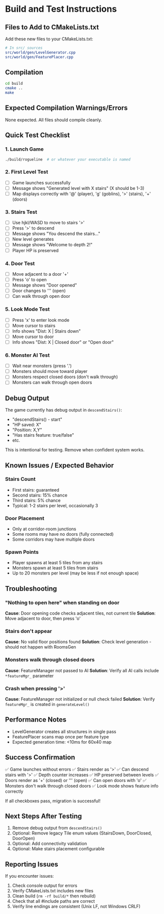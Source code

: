 # Build and Test Instructions

## Files to Add to CMakeLists.txt

Add these new files to your CMakeLists.txt:

```cmake
# In src/ sources
src/world/gen/LevelGenerator.cpp
src/world/gen/FeaturePlacer.cpp
```

## Compilation

```bash
cd build
cmake ..
make
```

## Expected Compilation Warnings/Errors

None expected. All files should compile cleanly.

## Quick Test Checklist

### 1. Launch Game
```bash
./build/rogueline  # or whatever your executable is named
```

### 2. First Level Test
- [ ] Game launches successfully
- [ ] Message shows "Generated level with X stairs" (X should be 1-3)
- [ ] Map displays correctly with '@' (player), 'g' (goblins), '>' (stairs), '+' (doors)

### 3. Stairs Test
- [ ] Use hjkl/WASD to move to stairs '>'
- [ ] Press '>' to descend
- [ ] Message shows "You descend the stairs..."
- [ ] New level generates
- [ ] Message shows "Welcome to depth 2!"
- [ ] Player HP is preserved

### 4. Door Test
- [ ] Move adjacent to a door '+'
- [ ] Press 'o' to open
- [ ] Message shows "Door opened"
- [ ] Door changes to '\'' (open)
- [ ] Can walk through open door

### 5. Look Mode Test
- [ ] Press 'x' to enter look mode
- [ ] Move cursor to stairs
- [ ] Info shows "Dist: X | Stairs down"
- [ ] Move cursor to door
- [ ] Info shows "Dist: X | Closed door" or "Open door"

### 6. Monster AI Test
- [ ] Wait near monsters (press '.')
- [ ] Monsters should move toward player
- [ ] Monsters respect closed doors (don't walk through)
- [ ] Monsters can walk through open doors

## Debug Output

The game currently has debug output in `descendStairs()`:
- "descendStairs() - start"
- "HP saved: X"
- "Position: X,Y"
- "Has stairs feature: true/false"
- etc.

This is intentional for testing. Remove when confident system works.

## Known Issues / Expected Behavior

### Stairs Count
- First stairs: guaranteed
- Second stairs: 15% chance
- Third stairs: 5% chance
- Typical: 1-2 stairs per level, occasionally 3

### Door Placement
- Only at corridor-room junctions
- Some rooms may have no doors (fully connected)
- Some corridors may have multiple doors

### Spawn Points
- Player spawns at least 5 tiles from any stairs
- Monsters spawn at least 5 tiles from stairs
- Up to 20 monsters per level (may be less if not enough space)

## Troubleshooting

### "Nothing to open here" when standing on door
**Cause**: Door opening code checks adjacent tiles, not current tile
**Solution**: Move adjacent to door, then press 'o'

### Stairs don't appear
**Cause**: No valid floor positions found
**Solution**: Check level generation - should not happen with RoomsGen

### Monsters walk through closed doors
**Cause**: FeatureManager not passed to AI
**Solution**: Verify all AI calls include `*featureMgr_` parameter

### Crash when pressing '>'
**Cause**: FeatureManager not initialized or null check failed
**Solution**: Verify `featureMgr_` is created in `generateLevel()`

## Performance Notes

- LevelGenerator creates all structures in single pass
- FeaturePlacer scans map once per feature type
- Expected generation time: <10ms for 60x40 map

## Success Confirmation

✅ Game launches without errors
✅ Stairs render as '>'
✅ Can descend stairs with '>'
✅ Depth counter increases
✅ HP preserved between levels
✅ Doors render as '+' (closed) or '\'' (open)
✅ Can open doors with 'o'
✅ Monsters don't walk through closed doors
✅ Look mode shows feature info correctly

If all checkboxes pass, migration is successful!

## Next Steps After Testing

1. Remove debug output from `descendStairs()`
2. Optional: Remove legacy Tile enum values (StairsDown, DoorClosed, DoorOpen)
3. Optional: Add connectivity validation
4. Optional: Make stairs placement configurable

## Reporting Issues

If you encounter issues:
1. Check console output for errors
2. Verify CMakeLists.txt includes new files
3. Clean build (`rm -rf build/*` then rebuild)
4. Check that all #include paths are correct
5. Verify line endings are consistent (Unix LF, not Windows CRLF)
